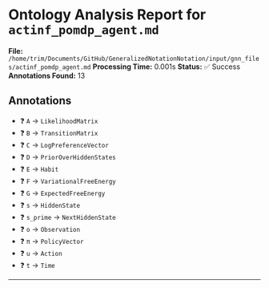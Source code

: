 # Ontology Analysis Report for `actinf_pomdp_agent.md`
**File:** `/home/trim/Documents/GitHub/GeneralizedNotationNotation/input/gnn_files/actinf_pomdp_agent.md`
**Processing Time:** 0.001s
**Status:** ✅ Success
**Annotations Found:** 13

## Annotations
- ❓ `A` → `LikelihoodMatrix`
- ❓ `B` → `TransitionMatrix`
- ❓ `C` → `LogPreferenceVector`
- ❓ `D` → `PriorOverHiddenStates`
- ❓ `E` → `Habit`
- ❓ `F` → `VariationalFreeEnergy`
- ❓ `G` → `ExpectedFreeEnergy`
- ❓ `s` → `HiddenState`
- ❓ `s_prime` → `NextHiddenState`
- ❓ `o` → `Observation`
- ❓ `π` → `PolicyVector`
- ❓ `u` → `Action`
- ❓ `t` → `Time`

---
